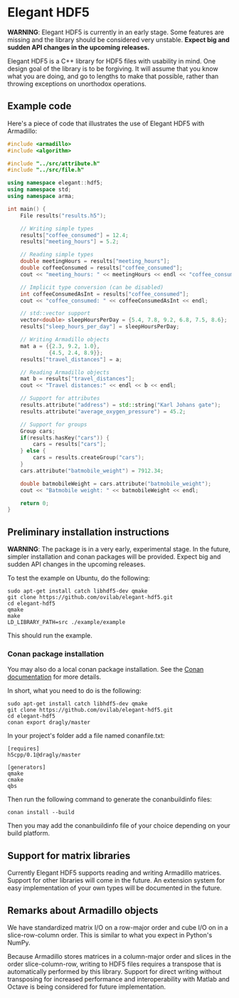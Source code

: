 # Elegant HDF5

**WARNING**: 
Elegant HDF5 is currently in an early stage.
Some features are missing and the library should be considered very unstable.
**Expect big and sudden API changes in the upcoming releases.**

Elegant HDF5 is a C++ library for HDF5 files with usability in mind.
One design goal of the library is to be forgiving.
It will assume that you know what you are doing, and go to lengths to make
that possible, rather than throwing exceptions on unorthodox operations.

## Example code

Here's a piece of code that illustrates the use of Elegant HDF5 with Armadillo:

```cpp
#include <armadillo>
#include <algorithm>

#include "../src/attribute.h"
#include "../src/file.h"

using namespace elegant::hdf5;
using namespace std;
using namespace arma;

int main() {
    File results("results.h5");

    // Writing simple types
    results["coffee_consumed"] = 12.4;
    results["meeting_hours"] = 5.2;

    // Reading simple types
    double meetingHours = results["meeting_hours"];
    double coffeeConsumed = results["coffee_consumed"];
    cout << "meeting_hours: " << meetingHours << endl << "coffee_consumed: " << coffeeConsumed << endl;

    // Implicit type conversion (can be disabled)
    int coffeeConsumedAsInt = results["coffee_consumed"];
    cout << "coffee_consumed: " << coffeeConsumedAsInt << endl;

    // std::vector support
    vector<double> sleepHoursPerDay = {5.4, 7.8, 9.2, 6.8, 7.5, 8.6};
    results["sleep_hours_per_day"] = sleepHoursPerDay;

    // Writing Armadillo objects
    mat a = {{2.3, 9.2, 1.0},
             {4.5, 2.4, 8.9}};
    results["travel_distances"] = a;

    // Reading Armadillo objects
    mat b = results["travel_distances"];
    cout << "Travel distances:" << endl << b << endl;

    // Support for attributes
    results.attribute("address") = std::string("Karl Johans gate");
    results.attribute("average_oxygen_pressure") = 45.2;

    // Support for groups
    Group cars;
    if(results.hasKey("cars")) {
        cars = results["cars"];
    } else {
        cars = results.createGroup("cars");
    }
    cars.attribute("batmobile_weight") = 7912.34;

    double batmobileWeight = cars.attribute("batmobile_weight");
    cout << "Batmobile weight: " << batmobileWeight << endl;

    return 0;
}
```

## Preliminary installation instructions

**WARNING**: The package is in a very early, experimental stage. 
In the future, simpler installation and conan packages will be provided. 
Expect big and sudden API changes in the upcoming releases.

To test the example on Ubuntu, do the following:

```
sudo apt-get install catch libhdf5-dev qmake
git clone https://github.com/ovilab/elegant-hdf5.git
cd elegant-hdf5
qmake
make
LD_LIBRARY_PATH=src ./example/example
```

This should run the example.

### Conan package installation

You may also do a local conan package installation.
See the [Conan documentation](http://docs.conan.io/en/latest/) for more details.

In short, what you need to do is the following:

```
sudo apt-get install catch libhdf5-dev qmake
git clone https://github.com/ovilab/elegant-hdf5.git
cd elegant-hdf5
conan export dragly/master
```

In your project's folder add a file named conanfile.txt:

```
[requires]
h5cpp/0.1@dragly/master

[generators]
qmake
cmake
qbs
```

Then run the following command to generate the conanbuildinfo files:

```
conan install --build
```

Then you may add the conanbuildinfo file of your choice depending on your build platform.

## Support for matrix libraries

Currently Elegant HDF5 supports reading and writing Armadillo matrices.
Support for other libraries will come in the future.
An extension system for easy implementation of your own types will be
documented in the future.

## Remarks about Armadillo objects

We have standardized matrix I/O on a row-major order and cube I/O on in a
slice-row-column order.
This is similar to what you expect in Python's NumPy.

Because Armadillo stores matrices in a column-major order and slices in the 
order slice-column-row, writing to HDF5 files requires a transpose that
is automatically performed by this library.
Support for direct writing without transposing for increased performance
and interoperability with Matlab and Octave is being considered for future
implementation.
